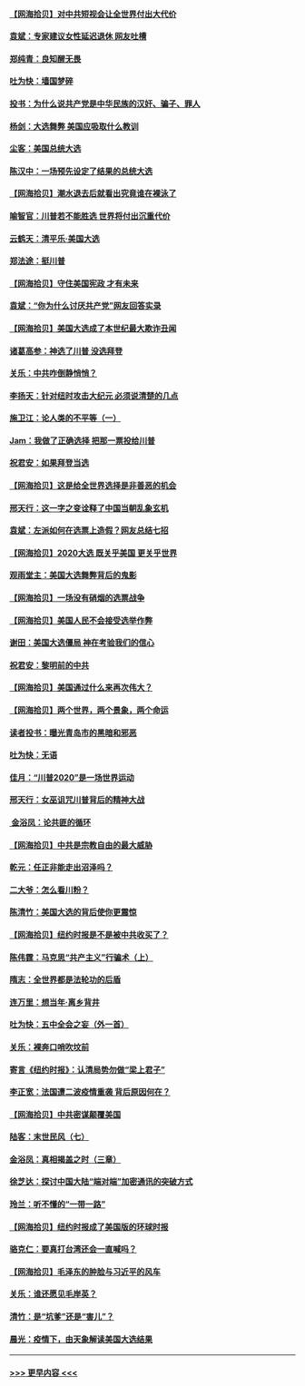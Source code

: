#### [【网海拾贝】对中共短视会让全世界付出大代价](../pages/nsc993/n12546043.md?t=11132351) 
#### [袁斌：专家建议女性延迟退休 网友吐槽](../pages/nsc993/n12545424.md?t=11132351) 
#### [郑纯青：良知醒无畏](../pages/nsc993/n12545394.md?t=11132351) 
#### [吐为快：墙国梦碎](../pages/nsc993/n12545309.md?t=11132351) 
#### [投书：为什么说共产党是中华民族的汉奸、骗子、罪人](../pages/nsc993/n12545089.md?t=11132351) 
#### [杨剑：大选舞弊 美国应吸取什么教训](../pages/nsc993/n12543937.md?t=11132351) 
#### [尘客：美国总统大选](../pages/nsc993/n12543828.md?t=11132351) 
#### [陈汉中：一场预先设定了结果的总统大选](../pages/nsc993/n12543564.md?t=11132351) 
#### [【网海拾贝】潮水退去后就看出究竟谁在裸泳了](../pages/nsc993/n12543321.md?t=11132351) 
#### [喻智官：川普若不能胜选 世界将付出沉重代价](../pages/nsc993/n12541352.md?t=11132351) 
#### [云鹤天：清平乐‧美国大选](../pages/nsc993/n12540916.md?t=11132351) 
#### [郑法途：挺川普](../pages/nsc993/n12540898.md?t=11132351) 
#### [【网海拾贝】守住美国宪政 才有未来](../pages/nsc993/n12540423.md?t=11132351) 
#### [袁斌：“你为什么讨厌共产党”网友回答实录](../pages/nsc993/n12540208.md?t=11132351) 
#### [【网海拾贝】美国大选成了本世纪最大欺诈丑闻](../pages/nsc993/n12538029.md?t=11132351) 
#### [诸葛高参：神选了川普 没选拜登](../pages/nsc993/n12537664.md?t=11132351) 
#### [关乐：中共咋倒静悄悄？](../pages/nsc993/n12537615.md?t=11132351) 
#### [李扬天：针对纽时攻击大纪元 必须说清楚的几点](../pages/nsc993/n12536001.md?t=11132351) 
#### [施卫江：论人类的不平等（一）](../pages/nsc993/n12535700.md?t=11132351) 
#### [Jam：我做了正确选择 把那一票投给川普](../pages/nsc993/n12535743.md?t=11132351) 
#### [祝君安：如果拜登当选](../pages/nsc993/n12535726.md?t=11132351) 
#### [【网海拾贝】这是给全世界选择是非善恶的机会](../pages/nsc993/n12535061.md?t=11132351) 
#### [邢天行：这一字之变诠释了中国当朝乱象玄机](../pages/nsc993/n12533446.md?t=11132351) 
#### [袁斌：左派如何在选票上造假？网友总结七招](../pages/nsc993/n12533180.md?t=11132351) 
#### [【网海拾贝】2020大选 既关乎美国 更关乎世界](../pages/nsc993/n12533161.md?t=11132351) 
#### [观雨堂主：美国大选舞弊背后的鬼影](../pages/nsc993/n12533153.md?t=11132351) 
#### [【网海拾贝】一场没有硝烟的选票战争](../pages/nsc993/n12531883.md?t=11132351) 
#### [【网海拾贝】美国人民不会接受选举作弊](../pages/nsc993/n12528850.md?t=11132351) 
#### [谢田：美国大选僵局 神在考验我们的信心](../pages/nsc993/n12527932.md?t=11132351) 
#### [祝君安：黎明前的中共](../pages/nsc993/n12524071.md?t=11132351) 
#### [【网海拾贝】美国通过什么来再次伟大？](../pages/nsc993/n12523844.md?t=11132351) 
#### [【网海拾贝】两个世界，两个景象，两个命运](../pages/nsc993/n12521419.md?t=11132351) 
#### [读者投书：曝光青岛市的黑暗和邪恶](../pages/nsc993/n12520988.md?t=11132351) 
#### [吐为快：无语](../pages/nsc993/n12518588.md?t=11132351) 
#### [佳月：“川普2020”是一场世界运动](../pages/nsc993/n12518581.md?t=11132351) 
#### [邢天行：女巫诅咒川普背后的精神大战](../pages/nsc993/n12517257.md?t=11132351) 
#### [ 金浴凤：论共匪的循环](../pages/nsc993/n12517133.md?t=11132351) 
#### [【网海拾贝】中共是宗教自由的最大威胁](../pages/nsc993/n12516879.md?t=11132351) 
#### [乾元：任正非能走出沼泽吗？](../pages/nsc993/n12515831.md?t=11132351) 
#### [二大爷：怎么看川粉？](../pages/nsc993/n12515820.md?t=11132351) 
#### [陈清竹：美国大选的背后使你更震惊](../pages/nsc993/n12515589.md?t=11132351) 
#### [【网海拾贝】纽约时报是不是被中共收买了？](../pages/nsc993/n12515122.md?t=11132351) 
#### [陈伟霆：马克思“共产主义”行骗术（上）](../pages/nsc993/n12510217.md?t=11132351) 
#### [隋志：全世界都是法轮功的后盾](../pages/nsc993/n12510636.md?t=11132351) 
#### [连万里：想当年‧离乡背井](../pages/nsc993/n12510623.md?t=11132351) 
#### [吐为快：五中全会之妄（外一首）](../pages/nsc993/n12510470.md?t=11132351) 
#### [关乐：裸奔口哨吹坟前](../pages/nsc993/n12510403.md?t=11132351) 
#### [寄言《纽约时报》：认清局势勿做“梁上君子”](../pages/nsc993/n12510042.md?t=11132351) 
#### [李正宽：法国遭二波疫情重袭 背后原因何在？](../pages/nsc993/n12509971.md?t=11132351) 
#### [【网海拾贝】中共密谋颠覆美国](../pages/nsc993/n12509816.md?t=11132351) 
#### [陆客：末世民风（七）](../pages/nsc993/n12507822.md?t=11132351) 
#### [金浴凤：真相揭盖之时（三章）](../pages/nsc993/n12507804.md?t=11132351) 
#### [徐芝达：探讨中国大陆“端对端”加密通讯的突破方式](../pages/nsc993/n12507682.md?t=11132351) 
#### [玲兰：听不懂的“一带一路”](../pages/nsc993/n12507669.md?t=11132351) 
#### [【网海拾贝】纽约时报成了美国版的环球时报](../pages/nsc993/n12507053.md?t=11132351) 
#### [骆克仁：要真打台湾还会一直喊吗？](../pages/nsc993/n12506843.md?t=11132351) 
#### [【网海拾贝】毛泽东的肿脸与习近平的风车](../pages/nsc993/n12504537.md?t=11132351) 
#### [关乐：谁还愿见毛岸英？](../pages/nsc993/n12503866.md?t=11132351) 
#### [清竹：是“坑爹”还是“害儿”？](../pages/nsc993/n12503034.md?t=11132351) 
#### [晨光：疫情下，由天象解读美国大选结果](../pages/nsc993/n12502536.md?t=11132351) 

----
#### [ >>> 更早内容 <<< ](../indexes/nsc993-earlier.md)

